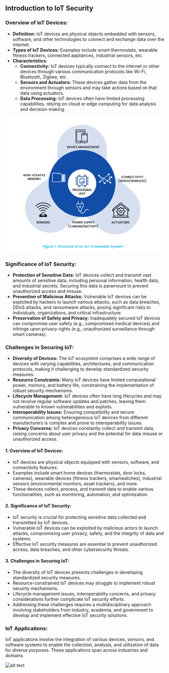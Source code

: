 ## Introduction to IoT Security

### Overview of IoT Devices:

- **Definition:** IoT devices are physical objects embedded with sensors, software, and other technologies to connect and exchange data over the internet.
- **Types of IoT Devices:** Examples include smart thermostats, wearable fitness trackers, connected appliances, industrial sensors, etc.
- **Characteristics:**
  - **Connectivity:** IoT devices typically connect to the internet or other devices through various communication protocols like Wi-Fi, Bluetooth, Zigbee, etc.
  - **Sensors and Actuators:** These devices gather data from the environment through sensors and may take actions based on that data using actuators.
  - **Data Processing:** IoT devices often have limited processing capabilities, relying on cloud or edge computing for data analysis and decision-making.


![alt text](img/P1.png)

### Significance of IoT Security:

- **Protection of Sensitive Data:** IoT devices collect and transmit vast amounts of sensitive data, including personal information, health data, and industrial secrets. Securing this data is paramount to prevent unauthorized access and misuse.
- **Prevention of Malicious Attacks:** Vulnerable IoT devices can be exploited by hackers to launch various attacks, such as data breaches, DDoS attacks, and ransomware attacks, posing significant risks to individuals, organizations, and critical infrastructure.
- **Preservation of Safety and Privacy:** Inadequately secured IoT devices can compromise user safety (e.g., compromised medical devices) and infringe upon privacy rights (e.g., unauthorized surveillance through smart cameras).

### Challenges in Securing IoT:

- **Diversity of Devices:** The IoT ecosystem comprises a wide range of devices with varying capabilities, architectures, and communication protocols, making it challenging to develop standardized security measures.
- **Resource Constraints:** Many IoT devices have limited computational power, memory, and battery life, constraining the implementation of robust security mechanisms.
- **Lifecycle Management:** IoT devices often have long lifecycles and may not receive regular software updates and patches, leaving them vulnerable to known vulnerabilities and exploits.
- **Interoperability Issues:** Ensuring compatibility and secure communication among heterogeneous IoT devices from different manufacturers is complex and prone to interoperability issues.
- **Privacy Concerns:** IoT devices constantly collect and transmit data, raising concerns about user privacy and the potential for data misuse or unauthorized access.

#### 1. Overview of IoT Devices:

- IoT devices are physical objects equipped with sensors, software, and connectivity features.
- Examples include smart home devices (thermostats, door locks, cameras), wearable devices (fitness trackers, smartwatches), industrial sensors (environmental monitors, asset trackers), and more.
- These devices collect, process, and transmit data to enable various functionalities, such as monitoring, automation, and optimization.

#### 2. Significance of IoT Security:

- IoT security is crucial for protecting sensitive data collected and transmitted by IoT devices.
- Vulnerable IoT devices can be exploited by malicious actors to launch attacks, compromising user privacy, safety, and the integrity of data and systems.
- Effective IoT security measures are essential to prevent unauthorized access, data breaches, and other cybersecurity threats.

#### 3. Challenges in Securing IoT:

- The diversity of IoT devices presents challenges in developing standardized security measures.
- Resource-constrained IoT devices may struggle to implement robust security mechanisms.
- Lifecycle management issues, interoperability concerns, and privacy considerations further complicate IoT security efforts.
- Addressing these challenges requires a multidisciplinary approach involving stakeholders from industry, academia, and government to develop and implement effective IoT security solutions.


### IoT Applications:


IoT applications involve the integration of various devices, sensors, and software systems to enable the collection, analysis, and utilization of data for diverse purposes. These applications span across industries and domains

![alt text](image.png)